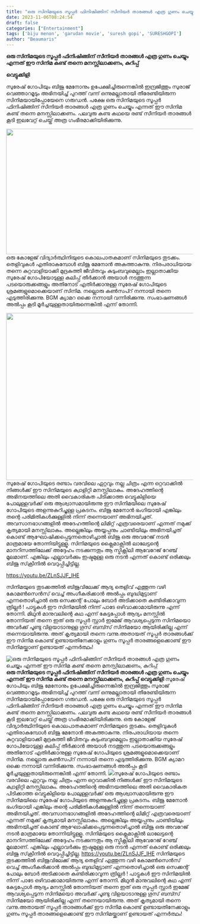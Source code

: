 ```yaml
---
title: "ഒരു സിനിമയുടെ സൂപ്പർ ഫിനിഷിങ്ങിന് സീനിയർ താരങ്ങൾ എത്ര ഗുണം ചെയ്യും എന്നത് ഈ സിനിമ കണ്ട് തന്നെ മനസ്സിലാക്കണം, കുറിപ്പ്"
date: 2023-11-06T08:24:54
draft: false
categories: ["Entertainment"]
tags: ['biju menon', 'garudan movie', 'suresh gopi', 'SURESHGOPI']
author: "Beaumaris"
---
```


<strong>ഒരു സിനിമയുടെ സൂപ്പർ ഫിനിഷിങ്ങിന് സീനിയർ താരങ്ങൾ എത്ര ഗുണം ചെയ്യും എന്നത് ഈ സിനിമ കണ്ട് തന്നെ മനസ്സിലാക്കണം, കുറിപ്പ്</strong>

<strong>വെട്ടുക്കിളി</strong>

സുരേഷ് ഗോപിയും ബിജു മേനോനും ഉപേക്ഷിച്ചിരുന്നെങ്കിൽ ഇന്ദ്രജിത്തും സുരാജ് വെഞ്ഞാറമൂടും അഭിനയിച്ച് പുറത്ത് വന്ന് ഒന്നുമല്ലാതായി തീരേണ്ടിയിരുന്ന സിനിമയായിപ്പോയേനെ ഗരുഡൻ. പക്ഷേ ഒരു സിനിമയുടെ സൂപ്പർ ഫിനിഷിങ്ങിന് സീനിയർ താരങ്ങൾ എത്ര ഗുണം ചെയ്യും എന്നത് ഈ സിനിമ കണ്ട് തന്നെ മനസ്സിലാക്കണം. പലവുരു കണ്ട കഥയെ രണ്ട് സീനിയർ താരങ്ങൾ കൂടി ഇലവേറ്റ് ചെയ്ത് അത്ര ഗംഭീരമാക്കിയിരിക്കുന്നു.

<img class="size-full wp-image-428439 aligncenter" src="https://cdn.boolokam.com/articles/2023/11/SSCVV.jpg" alt="" width="600" height="338" />ഒരു കോളേജ് വിദ്യാർത്ഥിനിയുടെ കൊലപാതകമാണ് സിനിമയുടെ തുടക്കം. തെളിവുകൾ എതിരാകുമ്പോൾ ബിജു മേനോൻ അകത്താകുന്നു. നിരപരാധിയായ തന്നെ കുറ്റവാളിയാക്കി മുദ്രകുത്തി ജീവിതവും കുടുംബവുമെല്ലാം ഇല്ലാതാക്കിയ സുരേഷ് ഗോപിയോടുള്ള കലിപ്പ്‌ തീർക്കാൻ അയാൾ നടത്തുന്ന പടയൊരുക്കങ്ങളും അതിനോട് എതിർക്കാനുള്ള സുരേഷ് ഗോപിയുടെ ശ്രമങ്ങളുമൊക്കെയാണ് സിനിമ. നല്ലൊരു കൺസപ്റ് നന്നായി തന്നെ എടുത്തിരിക്കുന്നു. BGM ക്യാമറ ഒക്കെ നന്നായി വന്നിരിക്കുന്നു. സംഭാഷണങ്ങൾ അൽപ്പം കൂടി മൂർച്ചയുള്ളതായിരുന്നെങ്കിൽ എന്ന് തോന്നി.

<img class="alignnone size-full wp-image-428440" src="https://cdn.boolokam.com/articles/2023/11/CSSSSS.jpg" alt="" width="820" height="450" />സുരേഷ് ഗോപിയുടെ രണ്ടാം വരവിലെ ഏറ്റവും നല്ല ചിത്രം എന്ന ഒറ്റവാക്കിൽ നിങ്ങൾക്ക് ഈ സിനിമയുടെ ക്വാളിറ്റി മനസ്സിലാകും. അദേഹത്തിന്റെ അഭിനയത്തിലെ അതി വൈകാരികത പിടിക്കാത്ത വെട്ടുകിളിയെ പോലുള്ളവർക്ക് ഒരു ആശ്വാസമായിരുന്നു ഈ സിനിമയിലെ സുരേഷ് ഗോപിയുടെ അളന്നുകുറിച്ചുള്ള പ്രകടനം. ബിജു മേനോൻ ഭംഗിയായി എങ്കിലും തന്റെ പരിമിതികൾക്കുള്ളിൽ നിന്ന് തന്നെയാണ് അഭിനയിച്ചത്. അവസാനഭാഗങ്ങളിൽ അദേഹത്തിന്റെ ലിമിറ്റ് എത്രവരെയാണ് എന്നത് നമുക്ക് കൃത്യമായി മനസ്സിലാകും. അല്ലെങ്കിലും അയ്യപ്പനും ചാണ്ടിയിലും അഭിനയിച്ചത് കൊണ്ട് ആഘോഷിക്കപ്പെടുന്നതൊഴിച്ചാൽ ബിജു ഒരു അവറേജ് നടൻ മാത്രമായേ തോന്നിയിട്ടുള്ളൂ. സിനിമയുടെ ക്ലൈമാക്സിൽ ലാലേട്ടന്റെ മാനറിസത്തിലേക്ക് അദ്ദേഹം നടക്കുന്നതും ആ സ്ട്രിക്റ്റിലി ആവേറേജ് റേഞ്ച് മൂലമാണ്. എങ്കിലും എല്ലാവർക്കും ഇഷ്ടമുള്ള ഒരു നടൻ എന്നത് കൊണ്ട് ഒരിക്കലും ബിജു സ്‌ക്രീനിൽ വെറുപ്പിച്ചിട്ടില്ല.

https://youtu.be/ZLnSJJF_lHE

സിനിമയുടെ തുടക്കത്തിൽ ബിജുവിലേക്ക് ആദ്യ തെളിവ് എത്തുന്ന വഴി കോമൺസെൻസ് വെച്ച് അംഗീകരിക്കാൻ അൽപ്പം ബുദ്ധിമുട്ടാണ് എന്നതൊഴിച്ചാൽ ഒരു സെക്കന്റ് പോലും ബോർ അടിക്കാതെ കണ്ടിരിക്കാവുന്ന ത്രില്ലർ ! പാട്ടുകൾ ഈ സിനിമയിൽ നിന്ന് പാടേ ഒഴിവാക്കാമായിരുന്നു എന്ന് തോന്നി. മിഥുൻ മാനുവലിന്റെ കഥ എന്ന് കേട്ടപ്പോൾ ആദ്യം മനസ്സിൽ തോന്നിയത് തന്നെ ഇത് ഒരു സൂപ്പർ സ്റ്റാർ ഇമേജ് ആവശ്യപ്പെടുന്ന സിനിമയൊ അവർക്ക് പൂണ്ടു വിളയാടാനുള്ള ഗൂസ് ബമ്പ്സ് സിനിമയോ ആയിരിക്കില്ല എന്ന് തന്നെയായിരുന്നു. അത് കൃത്യമായി തന്നെ വന്നു.അതായത് സൂപ്പർ താരങ്ങൾക്ക് ഈ സിനിമ കൊണ്ട് ഉണ്ടായതിനേക്കാളും ഗുണം സൂപ്പർ താരങ്ങളെക്കൊണ്ട് ഈ സിനിമയ്ക്കാണ് ഉണ്ടായത് എന്നർത്ഥം!


![ഒരു സിനിമയുടെ സൂപ്പർ ഫിനിഷിങ്ങിന് സീനിയർ താരങ്ങൾ എത്ര ഗുണം ചെയ്യും എന്നത് ഈ സിനിമ കണ്ട് തന്നെ മനസ്സിലാക്കണം, കുറിപ്പ്](https://cdn.boolokam.com/articles/2023/11/SSCVV.jpg)**ഒരു സിനിമയുടെ സൂപ്പർ ഫിനിഷിങ്ങിന് സീനിയർ താരങ്ങൾ എത്ര ഗുണം ചെയ്യും എന്നത് ഈ സിനിമ കണ്ട് തന്നെ മനസ്സിലാക്കണം, കുറിപ്പ്** **വെട്ടുക്കിളി** സുരേഷ് ഗോപിയും ബിജു മേനോനും ഉപേക്ഷിച്ചിരുന്നെങ്കിൽ ഇന്ദ്രജിത്തും സുരാജ് വെഞ്ഞാറമൂടും അഭിനയിച്ച് പുറത്ത് വന്ന് ഒന്നുമല്ലാതായി തീരേണ്ടിയിരുന്ന സിനിമയായിപ്പോയേനെ ഗരുഡൻ. പക്ഷേ ഒരു സിനിമയുടെ സൂപ്പർ ഫിനിഷിങ്ങിന് സീനിയർ താരങ്ങൾ എത്ര ഗുണം ചെയ്യും എന്നത് ഈ സിനിമ കണ്ട് തന്നെ മനസ്സിലാക്കണം. പലവുരു കണ്ട കഥയെ രണ്ട് സീനിയർ താരങ്ങൾ കൂടി ഇലവേറ്റ് ചെയ്ത് അത്ര ഗംഭീരമാക്കിയിരിക്കുന്നു. ഒരു കോളേജ് വിദ്യാർത്ഥിനിയുടെ കൊലപാതകമാണ് സിനിമയുടെ തുടക്കം. തെളിവുകൾ എതിരാകുമ്പോൾ ബിജു മേനോൻ അകത്താകുന്നു. നിരപരാധിയായ തന്നെ കുറ്റവാളിയാക്കി മുദ്രകുത്തി ജീവിതവും കുടുംബവുമെല്ലാം ഇല്ലാതാക്കിയ സുരേഷ് ഗോപിയോടുള്ള കലിപ്പ്‌ തീർക്കാൻ അയാൾ നടത്തുന്ന പടയൊരുക്കങ്ങളും അതിനോട് എതിർക്കാനുള്ള സുരേഷ് ഗോപിയുടെ ശ്രമങ്ങളുമൊക്കെയാണ് സിനിമ. നല്ലൊരു കൺസപ്റ് നന്നായി തന്നെ എടുത്തിരിക്കുന്നു. BGM ക്യാമറ ഒക്കെ നന്നായി വന്നിരിക്കുന്നു. സംഭാഷണങ്ങൾ അൽപ്പം കൂടി മൂർച്ചയുള്ളതായിരുന്നെങ്കിൽ എന്ന് തോന്നി. ![](https://cdn.boolokam.com/articles/2023/11/CSSSSS.jpg)സുരേഷ് ഗോപിയുടെ രണ്ടാം വരവിലെ ഏറ്റവും നല്ല ചിത്രം എന്ന ഒറ്റവാക്കിൽ നിങ്ങൾക്ക് ഈ സിനിമയുടെ ക്വാളിറ്റി മനസ്സിലാകും. അദേഹത്തിന്റെ അഭിനയത്തിലെ അതി വൈകാരികത പിടിക്കാത്ത വെട്ടുകിളിയെ പോലുള്ളവർക്ക് ഒരു ആശ്വാസമായിരുന്നു ഈ സിനിമയിലെ സുരേഷ് ഗോപിയുടെ അളന്നുകുറിച്ചുള്ള പ്രകടനം. ബിജു മേനോൻ ഭംഗിയായി എങ്കിലും തന്റെ പരിമിതികൾക്കുള്ളിൽ നിന്ന് തന്നെയാണ് അഭിനയിച്ചത്. അവസാനഭാഗങ്ങളിൽ അദേഹത്തിന്റെ ലിമിറ്റ് എത്രവരെയാണ് എന്നത് നമുക്ക് കൃത്യമായി മനസ്സിലാകും. അല്ലെങ്കിലും അയ്യപ്പനും ചാണ്ടിയിലും അഭിനയിച്ചത് കൊണ്ട് ആഘോഷിക്കപ്പെടുന്നതൊഴിച്ചാൽ ബിജു ഒരു അവറേജ് നടൻ മാത്രമായേ തോന്നിയിട്ടുള്ളൂ. സിനിമയുടെ ക്ലൈമാക്സിൽ ലാലേട്ടന്റെ മാനറിസത്തിലേക്ക് അദ്ദേഹം നടക്കുന്നതും ആ സ്ട്രിക്റ്റിലി ആവേറേജ് റേഞ്ച് മൂലമാണ്. എങ്കിലും എല്ലാവർക്കും ഇഷ്ടമുള്ള ഒരു നടൻ എന്നത് കൊണ്ട് ഒരിക്കലും ബിജു സ്‌ക്രീനിൽ വെറുപ്പിച്ചിട്ടില്ല. https://youtu.be/ZLnSJJF_lHE സിനിമയുടെ തുടക്കത്തിൽ ബിജുവിലേക്ക് ആദ്യ തെളിവ് എത്തുന്ന വഴി കോമൺസെൻസ് വെച്ച് അംഗീകരിക്കാൻ അൽപ്പം ബുദ്ധിമുട്ടാണ് എന്നതൊഴിച്ചാൽ ഒരു സെക്കന്റ് പോലും ബോർ അടിക്കാതെ കണ്ടിരിക്കാവുന്ന ത്രില്ലർ ! പാട്ടുകൾ ഈ സിനിമയിൽ നിന്ന് പാടേ ഒഴിവാക്കാമായിരുന്നു എന്ന് തോന്നി. മിഥുൻ മാനുവലിന്റെ കഥ എന്ന് കേട്ടപ്പോൾ ആദ്യം മനസ്സിൽ തോന്നിയത് തന്നെ ഇത് ഒരു സൂപ്പർ സ്റ്റാർ ഇമേജ് ആവശ്യപ്പെടുന്ന സിനിമയൊ അവർക്ക് പൂണ്ടു വിളയാടാനുള്ള ഗൂസ് ബമ്പ്സ് സിനിമയോ ആയിരിക്കില്ല എന്ന് തന്നെയായിരുന്നു. അത് കൃത്യമായി തന്നെ വന്നു.അതായത് സൂപ്പർ താരങ്ങൾക്ക് ഈ സിനിമ കൊണ്ട് ഉണ്ടായതിനേക്കാളും ഗുണം സൂപ്പർ താരങ്ങളെക്കൊണ്ട് ഈ സിനിമയ്ക്കാണ് ഉണ്ടായത് എന്നർത്ഥം!
